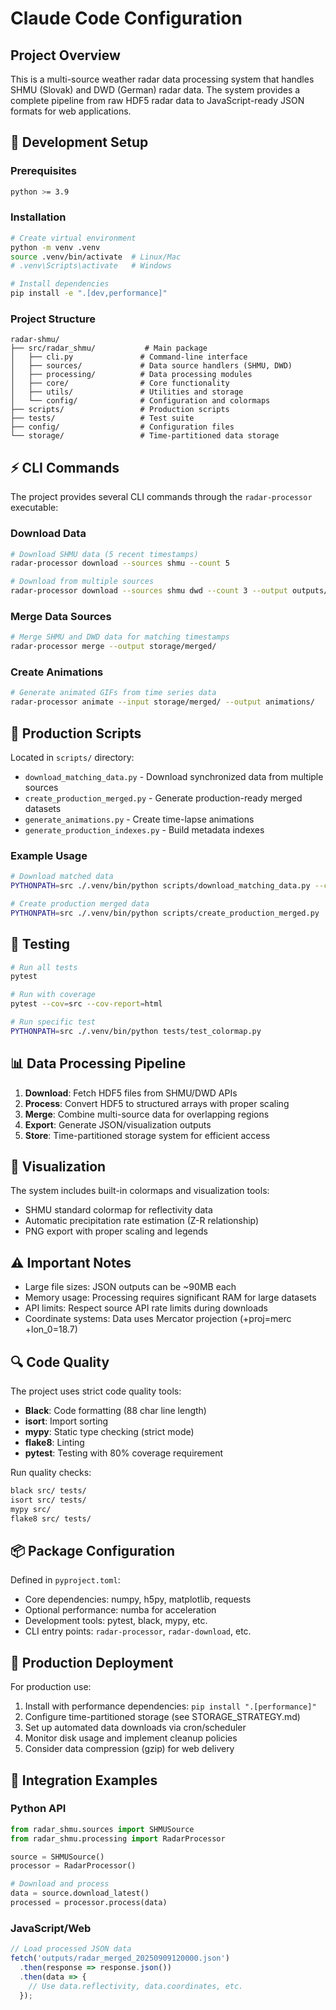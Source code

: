 # Claude Code Configuration

## Project Overview

This is a multi-source weather radar data processing system that handles SHMU (Slovak) and DWD (German) radar data. The system provides a complete pipeline from raw HDF5 radar data to JavaScript-ready JSON formats for web applications.

## 🔧 Development Setup

### Prerequisites

```bash
python >= 3.9
```

### Installation

```bash
# Create virtual environment
python -m venv .venv
source .venv/bin/activate  # Linux/Mac
# .venv\Scripts\activate   # Windows

# Install dependencies
pip install -e ".[dev,performance]"
```

### Project Structure

```
radar-shmu/
├── src/radar_shmu/           # Main package
│   ├── cli.py               # Command-line interface
│   ├── sources/             # Data source handlers (SHMU, DWD)
│   ├── processing/          # Data processing modules
│   ├── core/                # Core functionality
│   ├── utils/               # Utilities and storage
│   └── config/              # Configuration and colormaps
├── scripts/                 # Production scripts
├── tests/                   # Test suite
├── config/                  # Configuration files
└── storage/                 # Time-partitioned data storage
```

## ⚡ CLI Commands

The project provides several CLI commands through the `radar-processor` executable:

### Download Data
```bash
# Download SHMU data (5 recent timestamps)
radar-processor download --sources shmu --count 5

# Download from multiple sources
radar-processor download --sources shmu dwd --count 3 --output outputs/
```

### Merge Data Sources
```bash
# Merge SHMU and DWD data for matching timestamps
radar-processor merge --output storage/merged/
```

### Create Animations
```bash
# Generate animated GIFs from time series data
radar-processor animate --input storage/merged/ --output animations/
```

## 📝 Production Scripts

Located in `scripts/` directory:

- `download_matching_data.py` - Download synchronized data from multiple sources
- `create_production_merged.py` - Generate production-ready merged datasets
- `generate_animations.py` - Create time-lapse animations
- `generate_production_indexes.py` - Build metadata indexes

### Example Usage
```bash
# Download matched data
PYTHONPATH=src ./.venv/bin/python scripts/download_matching_data.py --count 10 --output outputs/

# Create production merged data
PYTHONPATH=src ./.venv/bin/python scripts/create_production_merged.py
```

## 🧪 Testing

```bash
# Run all tests
pytest

# Run with coverage
pytest --cov=src --cov-report=html

# Run specific test
PYTHONPATH=src ./.venv/bin/python tests/test_colormap.py
```

## 📊 Data Processing Pipeline

1. **Download**: Fetch HDF5 files from SHMU/DWD APIs
2. **Process**: Convert HDF5 to structured arrays with proper scaling
3. **Merge**: Combine multi-source data for overlapping regions
4. **Export**: Generate JSON/visualization outputs
5. **Store**: Time-partitioned storage system for efficient access

## 🎨 Visualization

The system includes built-in colormaps and visualization tools:
- SHMU standard colormap for reflectivity data
- Automatic precipitation rate estimation (Z-R relationship)
- PNG export with proper scaling and legends

## ⚠️ Important Notes

- Large file sizes: JSON outputs can be ~90MB each
- Memory usage: Processing requires significant RAM for large datasets
- API limits: Respect source API rate limits during downloads
- Coordinate systems: Data uses Mercator projection (+proj=merc +lon_0=18.7)

## 🔍 Code Quality

The project uses strict code quality tools:
- **Black**: Code formatting (88 char line length)
- **isort**: Import sorting
- **mypy**: Static type checking (strict mode)
- **flake8**: Linting
- **pytest**: Testing with 80% coverage requirement

Run quality checks:
```bash
black src/ tests/
isort src/ tests/
mypy src/
flake8 src/ tests/
```

## 📦 Package Configuration

Defined in `pyproject.toml`:
- Core dependencies: numpy, h5py, matplotlib, requests
- Optional performance: numba for acceleration
- Development tools: pytest, black, mypy, etc.
- CLI entry points: `radar-processor`, `radar-download`, etc.

## 🚀 Production Deployment

For production use:
1. Install with performance dependencies: `pip install ".[performance]"`
2. Configure time-partitioned storage (see STORAGE_STRATEGY.md)
3. Set up automated data downloads via cron/scheduler
4. Monitor disk usage and implement cleanup policies
5. Consider data compression (gzip) for web delivery

## 🔗 Integration Examples

### Python API
```python
from radar_shmu.sources import SHMUSource
from radar_shmu.processing import RadarProcessor

source = SHMUSource()
processor = RadarProcessor()

# Download and process
data = source.download_latest()
processed = processor.process(data)
```

### JavaScript/Web
```javascript
// Load processed JSON data
fetch('outputs/radar_merged_20250909120000.json')
  .then(response => response.json())
  .then(data => {
    // Use data.reflectivity, data.coordinates, etc.
  });
```